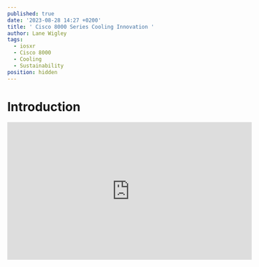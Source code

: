 ```yaml
---
published: true
date: '2023-08-28 14:27 +0200'
title: ' Cisco 8000 Series Cooling Innovation '
author: Lane Wigley
tags:
  - iosxr
  - Cisco 8000
  - Cooling
  - Sustainability
position: hidden
---
```

# Introduction

<iframe width="560" height="315" src="https://www.youtube.com/embed/PAeikVjNSN8?si=lJxr_KNlVV2dx2mM" title="YouTube video player" frameborder="0" allow="accelerometer; autoplay; clipboard-write; encrypted-media; gyroscope; picture-in-picture; web-share" allowfullscreen></iframe>
